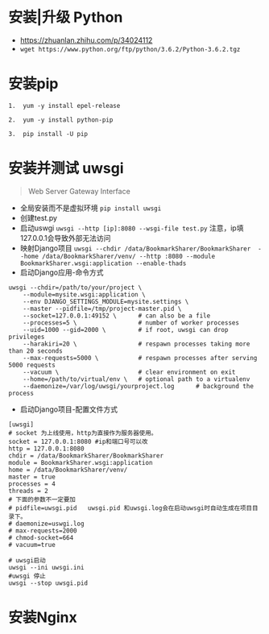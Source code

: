 # 安装|升级 Python
- https://zhuanlan.zhihu.com/p/34024112
- `wget https://www.python.org/ftp/python/3.6.2/Python-3.6.2.tgz`
# 安装pip
```
1.  yum -y install epel-release

2.  yum -y install python-pip

3.  pip install -U pip
```
# 安装并测试 uwsgi
> Web Server Gateway Interface
- 全局安装而不是虚拟环境 `pip install uwsgi`
- 创建test.py
- 启动uswgi `uwsgi --http [ip]:8080 --wsgi-file test.py`  注意，ip填127.0.0.1会导致外部无法访问
- 映射Django项目 `uwsgi --chdir /data/BookmarkSharer/BookmarkSharer  --home /data/BookmarkSharer/venv/ --http :8080 --module BookmarkSharer.wsgi:application --enable-thads`
- 启动Django应用-命令方式
```
uwsgi --chdir=/path/to/your/project \
    --module=mysite.wsgi:application \
    --env DJANGO_SETTINGS_MODULE=mysite.settings \
    --master --pidfile=/tmp/project-master.pid \
    --socket=127.0.0.1:49152 \      # can also be a file
    --processes=5 \                 # number of worker processes
    --uid=1000 --gid=2000 \         # if root, uwsgi can drop privileges
    --harakiri=20 \                 # respawn processes taking more than 20 seconds
    --max-requests=5000 \           # respawn processes after serving 5000 requests
    --vacuum \                      # clear environment on exit
    --home=/path/to/virtual/env \   # optional path to a virtualenv
    --daemonize=/var/log/uwsgi/yourproject.log      # background the process
```
- 启动Django项目-配置文件方式
```
[uwsgi]
# socket 为上线使用，http为直接作为服务器使用。
socket = 127.0.0.1:8080 #ip和端口号可以改
http = 127.0.0.1:8080
chdir = /data/BookmarkSharer/BookmarkSharer
module = BookmarkSharer.wsgi:application
home = /data/BookmarkSharer/venv/
master = true
processes = 4
threads = 2
# 下面的参数不一定要加
# pidfile=uwsgi.pid   uwsgi.pid 和uwsgi.log会在启动uwsgi时自动生成在项目目录下。
# daemonize=uswgi.log
# max-requests=2000
# chmod-socket=664
# vacuum=true
```
```
# uwsgi启动
uwsgi --ini uwsgi.ini
#uwsgi 停止
uwsgi --stop uwsgi.pid
```
# 安装Nginx
 